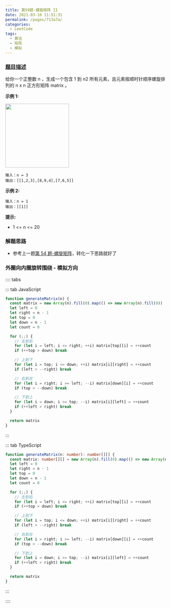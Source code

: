 ```yaml
---
title: 第59题-螺旋矩阵 II
date: 2021-03-16 11:51:31
permalink: /pages/713a7a/
categories:
  - LeetCode
tags:
  - 算法
  - 矩阵
  - 模拟
---
```


### [题目描述](https://leetcode-cn.com/problems/spiral-matrix-ii/)

给你一个正整数 <span class="span-shadow">n</span> ，生成一个包含 <span class="span-shadow">1</span> 到 <span class="span-shadow">n2</span> 所有元素，且元素按顺时针顺序螺旋排列的 <span class="span-shadow">n x n</span> 正方形矩阵 <span class="span-shadow">matrix</span> 。

<!-- more -->

**示例 1:**

<img src="https://cdn.jsdelivr.net/gh/xiaojun996/CDN/images/leetcode/spiral-matrix-ii.jpeg" width="200" />

```
输入：n = 3
输出：[[1,2,3],[8,9,4],[7,6,5]]
```

**示例 2:**

```
输入：n = 1
输出：[[1]]
```

**提示:**

- <span class="span-shadow">1 <= n <= 20</span>

### 解题思路

- 参考上一题[第 54 题-螺旋矩阵](https://xiaojun996.top/pages/8555ca/)，转化一下思路就好了

### 外圈向内圈旋转围绕 - 模拟方向

:::: tabs

::: tab JavaScript

```JavaScript
function generateMatrix(n) {
  const matrix = new Array(n).fill(0).map(() => new Array(n).fill(0))
  let left = 0
  let right = n - 1
  let top = 0
  let down = n - 1
  let count = 0

  for (;;) {
    // 左到右
    for (let i = left; i <= right; ++i) matrix[top][i] = ++count
    if (++top > down) break

    // 上到下
    for (let i = top; i <= down; ++i) matrix[i][right] = ++count
    if (left > --right) break

    // 右到左
    for (let i = right; i >= left; --i) matrix[down][i] = ++count
    if (top > --down) break

    // 下到上
    for (let i = down; i >= top; --i) matrix[i][left] = ++count
    if (++left > right) break
  }

  return matrix
}
```

:::

::: tab TypeScript

```TypeScript
function generateMatrix(n: number): number[][] {
  const matrix: number[][] = new Array(n).fill(0).map(() => new Array(n).fill(0))
  let left = 0
  let right = n - 1
  let top = 0
  let down = n - 1
  let count = 0

  for (;;) {
    // 左到右
    for (let i = left; i <= right; ++i) matrix[top][i] = ++count
    if (++top > down) break

    // 上到下
    for (let i = top; i <= down; ++i) matrix[i][right] = ++count
    if (left > --right) break

    // 右到左
    for (let i = right; i >= left; --i) matrix[down][i] = ++count
    if (top > --down) break

    // 下到上
    for (let i = down; i >= top; --i) matrix[i][left] = ++count
    if (++left > right) break
  }

  return matrix
}
```

:::

::::
